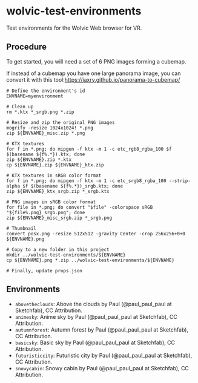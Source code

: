 # wolvic-test-environments

Test environments for the Wolvic Web browser for VR.

## Procedure

To get started, you will need a set of 6 PNG images forming a cubemap.

If instead of a cubemap you have one large panorama image, you can convert it with this tool:https://jaxry.github.io/panorama-to-cubemap/

```shell
# Define the environment's id
ENVNAME=myenvironment

# Clean up
rm *.ktx *_srgb.png *.zip

# Resize and zip the original PNG images
mogrify -resize 1024x1024! *.png
zip ${ENVNAME}_misc.zip *.png 

# KTX textures
for f in *.png; do mipgen -f ktx -m 1 -c etc_rgb8_rgba_100 $f $(basename ${f%.*}).ktx; done
zip ${ENVNAME}.zip *.ktx
cp ${ENVNAME}.zip ${ENVNAME}_ktx.zip

# KTX textures in sRGB color format
for f in *.png; do mipgen -f ktx -m 1 -c etc_srgb8_rgba_100 --strip-alpha $f $(basename ${f%.*})_srgb.ktx; done
zip ${ENVNAME}_ktx_srgb.zip *_srgb.ktx

# PNG images in sRGB color format
for file in *.png; do convert "$file" -colorspace sRGB "${file%.png}_srgb.png"; done
zip ${ENVNAME}_misc_srgb.zip *_srgb.png

# Thumbnail
convert posx.png -resize 512x512 -gravity Center -crop 256x256+0+0 ${ENVNAME}.png

# Copy to a new folder in this project
mkdir ../wolvic-test-environments/${ENVNAME}
cp ${ENVNAME}.png *.zip ../wolvic-test-environments/${ENVNAME}

# Finally, update props.json
```

## Environments

- `abovetheclouds`: Above the clouds by Paul (@paul_paul_paul at Sketchfab), CC Attribution.
- `animesky`: Anime sky by Paul (@paul_paul_paul at Sketchfab), CC Attribution.
- `autumnforest`: Autumn forest by Paul (@paul_paul_paul at Sketchfab), CC Attribution.
- `basicsky`: Basic sky by Paul (@paul_paul_paul at Sketchfab), CC Attribution.
- `futuristiccity`: Futuristic city by Paul (@paul_paul_paul at Sketchfab), CC Attribution.
- `snowycabin`: Snowy cabin by Paul (@paul_paul_paul at Sketchfab), CC Attribution.
